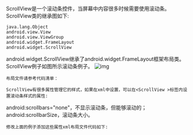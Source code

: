 ScrollView是一个滚动条控件，当屏幕中内容很多时候需要使用滚动条。ScrollView类的继承图如下:
```  
java.lang.Object
android.view.View
android.view.ViewGroup
android.widget.FrameLayout
android.widget.ScrollView
```
android.widget.ScrollView继承了android.widget.FrameLayout框架布局类。ScrollView例子如图所示滚动条例子。
![img](P)  
```
布局文件请参考代码清单：
```  
<?xml version="1.0" encoding="utf-8"?>
<ScrollView xmlns:android="http://schemas.android.com/apk/res/android"
    android:layout_width="match_parent"
    android:layout_height="wrap_content" >
    <LinearLayout
        android:layout_width="fill_parent"
        android:layout_height="fill_parent"
        android:orientation="vertical" >
        <TextView
            android:layout_width="fill_parent"
            android:layout_height="wrap_content"
            android:text="@string/hello"
            android:textSize="20dip" />
        <TextView
            android:layout_width="fill_parent"
            android:layout_height="wrap_content"
            android:text="@string/content" />
    </LinearLayout>
</ScrollView>
```
ScrollView有很多属性管理它的样式，如果在xml中设置，可以在<ScrollView >标签内设置滚动条样式的属性:
```  
android:scrollbars="none"，不显示滚动条，但能够滚动的；
android:scrollbarSize，滚动条大小。
```
修改上面的例子添加这些属性xml布局文件代码如下:
```  
<?xml version="1.0" encoding="utf-8"?>
<ScrollView xmlns:android="http://schemas.android.com/apk/res/android"
    android:layout_width="match_parent"
    android:layout_height="wrap_content"
    android:scrollbarSize="12dip"
    android:scrollbars="none" >
    <LinearLayout
        android:layout_width="fill_parent"
        android:layout_height="fill_parent"
        android:orientation="vertical" >
        <TextView
            android:layout_width="fill_parent"
            android:layout_height="wrap_content"
            android:text="@string/hello"
            android:textSize="20dip" />
        <TextView
            android:layout_width="fill_parent"
            android:layout_height="wrap_content"
            android:text="@string/content" />
    </LinearLayout>
</ScrollView>
```